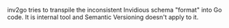 inv2go tries to transpile the inconsistent Invidious schema "format" into Go code.
It is internal tool and Semantic Versioning doesn't apply to it.
